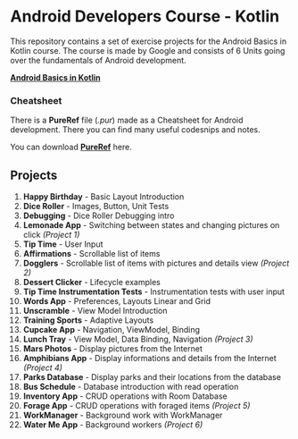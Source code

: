 # Android Developers Course - Kotlin 
This repository contains a set of exercise projects for the Android Basics in Kotlin course. The course is made by Google and consists of 6 Units going over the fundamentals of Android development.

**[Android Basics in Kotlin](https://developer.android.com/courses/android-basics-kotlin/course)**

### Cheatsheet
There is a **PureRef** file (*.pur*) made as a Cheatsheet for Android development. There you can find many useful codesnips and notes.

You can download **[PureRef](https://www.pureref.com/)** here. 

## Projects

 1. **Happy Birthday** - Basic Layout Introduction
 2. **Dice Roller** - Images, Button, Unit Tests
 3. **Debugging** - Dice Roller Debugging intro
 4. **Lemonade App** - Switching between states and changing pictures on click *(Project 1)*
 5. **Tip Time** - User Input
 6. **Affirmations** - Scrollable list of items
 7. **Dogglers** - Scrollable list of items with pictures and details view *(Project 2)*
 8. **Dessert Clicker** - Lifecycle examples
 9. **Tip Time Instrumentation Tests** - Instrumentation tests with user input
 10. **Words App** - Preferences, Layouts Linear and Grid
 11. **Unscramble** - View Model Introduction
 12. **Training Sports** - Adaptive Layouts
 13. **Cupcake App** - Navigation, ViewModel, Binding
 14. **Lunch Tray** - View Model, Data Binding, Navigation *(Project 3)*
 15. **Mars Photos** - Display pictures from the Internet
 16. **Amphibians App** - Display informations and details from the Internet *(Project 4)*
 17. **Parks Database** - Display parks and their locations from the database
 18. **Bus Schedule** - Database introduction with read operation
 19. **Inventory App** - CRUD operations with Room Database
 20. **Forage App** - CRUD operations with foraged items *(Project 5)*
 21. **WorkManager** - Background work with WorkManager
 22. **Water Me App** - Background workers *(Project 6)*
